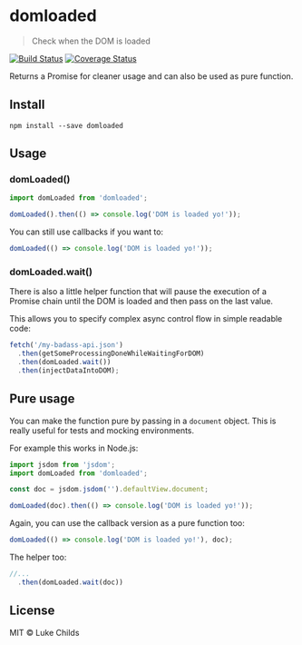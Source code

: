# domloaded

> Check when the DOM is loaded

[![Build Status](https://travis-ci.org/lukechilds/domloaded.svg?branch=master)](https://travis-ci.org/lukechilds/domloaded) [![Coverage Status](https://coveralls.io/repos/github/lukechilds/domloaded/badge.svg?branch=master)](https://coveralls.io/github/lukechilds/domloaded?branch=master)

Returns a Promise for cleaner usage and can also be used as pure function.

## Install

```shell
npm install --save domloaded
```

## Usage

### domLoaded()

```js
import domLoaded from 'domloaded';

domLoaded().then(() => console.log('DOM is loaded yo!'));
```

You can still use callbacks if you want to:

```js
domLoaded(() => console.log('DOM is loaded yo!'));
```

### domLoaded.wait()

There is also a little helper function that will pause the execution of a Promise chain until the DOM is loaded and then pass on the last value.

This allows you to specify complex async control flow in simple readable code:

```js
fetch('/my-badass-api.json')
  .then(getSomeProcessingDoneWhileWaitingForDOM)
  .then(domLoaded.wait())
  .then(injectDataIntoDOM);
```

## Pure usage

You can make the function pure by passing in a `document` object. This is really useful for tests and mocking environments.

For example this works in Node.js:

```js
import jsdom from 'jsdom';
import domLoaded from 'domloaded';

const doc = jsdom.jsdom('').defaultView.document;

domLoaded(doc).then(() => console.log('DOM is loaded yo!'));
```

Again, you can use the callback version as a pure function too:

```js
domLoaded(() => console.log('DOM is loaded yo!'), doc);
```

The helper too:

```js
//...
  .then(domLoaded.wait(doc))
```

## License

MIT © Luke Childs
